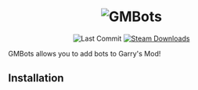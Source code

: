 <div align="center">

# <img alt="GMBots" src="https://i.imgur.com/vSsrQLI.png">
<img alt="Last Commit" src="https://img.shields.io/github/last-commit/Noobz4Life/GMBots"></img>
<a href="https://steamcommunity.com/sharedfiles/filedetails/?id=2898221368"><img alt="Steam Downloads" src="https://img.shields.io/steam/downloads/2898221368?label=steam%20downloads"></a>

</div>

GMBots allows you to add bots to Garry's Mod!

## Installation
